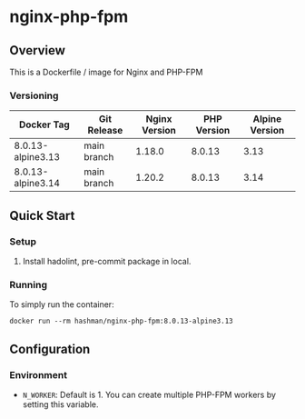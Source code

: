 # nginx-php-fpm

## Overview

This is a Dockerfile / image for Nginx and PHP-FPM

### Versioning
| Docker Tag | Git Release | Nginx Version | PHP Version | Alpine Version |
|-----|-------|-----|--------|--------|
| 8.0.13-alpine3.13 | main branch |1.18.0 | 8.0.13 | 3.13 |
| 8.0.13-alpine3.14 | main branch |1.20.2 | 8.0.13 | 3.14 |

## Quick Start

### Setup

1. Install hadolint, pre-commit package in local.

### Running
To simply run the container:
```
docker run --rm hashman/nginx-php-fpm:8.0.13-alpine3.13
```

## Configuration

### Environment

* `N_WORKER`: Default is 1. You can create multiple PHP-FPM workers by setting this variable.
